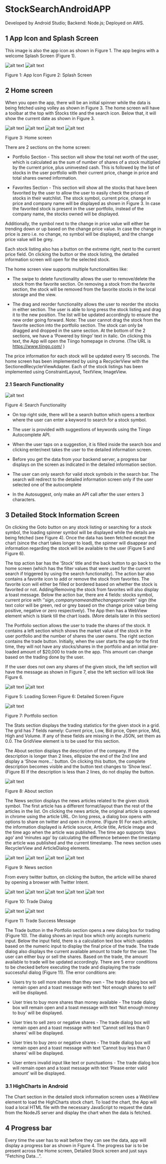 # StockSearchAndroidAPP
Developed by Android Studio; Backend: Node.js; Deployed on AWS.

## 1 App Icon and Splash Screen
This image is also the app icon as shown in Figure 1. The app begins with a welcome Splash Screen (Figure 1).

![alt text](https://github.com/XiaoyaWan/StockSearchAndroidAPP/blob/main/ReadmeImage/Figure1.png?raw=true)
![alt text](https://github.com/XiaoyaWan/StockSearchAndroidAPP/blob/main/ReadmeImage/Figure2.png?raw=true)

Figure 1: App Icon Figure 2: Splash Screen

## 2 Home screen
When you open the app, there will be an initial spinner while the data is being fetched using volley as shown in Figure 3. The home screen will have a toolbar at the top with Stocks title and the search icon. Below that, it will show the current date as shown in Figure 3. 

![alt text](https://github.com/XiaoyaWan/StockSearchAndroidAPP/blob/main/ReadmeImage/Figure3.1.png?raw=true)
![alt text](https://github.com/XiaoyaWan/StockSearchAndroidAPP/blob/main/ReadmeImage/Figure3.2.png?raw=true)
![alt text](https://github.com/XiaoyaWan/StockSearchAndroidAPP/blob/main/ReadmeImage/Figure3.3.png?raw=true)
![alt text](https://github.com/XiaoyaWan/StockSearchAndroidAPP/blob/main/ReadmeImage/Figure3.4.png?raw=true)

Figure 3: Home screen

There are 2 sections on the home screen:

- Portfolio Section - This section will show the total net worth of the user, which is calculated as the sum of number of shares of a stock multiplied by the current price, plus
uninvested cash. This is followed by the list of stocks in the user portfolio with their current price, change in price and total shares owned information.

- Favorites Section - This section will show all the stocks that have been favorited by the user to allow the user to easily check the prices of stocks in their watchlist. The stock symbol, current price, change in price and company name will be displayed as shown in Figure 3. In case the favorited stock is present in the user portfolio, instead of the company name, the stocks owned will be displayed.

Additionally, the symbol next to the change in price value will either be trending down or up based on the change price value. In case the change in price is zero i.e. no change, no symbol will be displayed, and the change price value will be grey.

Each stock listing also has a button on the extreme right, next to the current price field. On clicking
the button or the stock listing, the detailed information screen will open for the selected stock.

The home screen view supports multiple functionalities like:

- The swipe to delete functionality allows the user to remove/delete the stock from the favorite section. On removing a stock from the favorite section, the stock will be
removed from the favorite stocks in the local storage and the view.

- The drag and reorder functionality allows the user to reorder the stocks in either section. The user is able to long press the stock listing and drag it to the new position. The list will be updated accordingly to ensure the new order going forward. Note: The user cannot drag the stock from the favorite section into the portfolio section. The stock can only be dragged and dropped in the same section.
At the bottom of the 2 sections, we have a ‘Powered by tiingo’ text in italic. On clicking this text, the App will open the Tiingo homepage in chrome. (The URL is https://www.tiingo.com/ )

The price information for each stock will be updated every 15 seconds. 
The home screen has been implemented by using a RecyclerView with the SectionedRecyclerViewAdapter. Each of the stock listings has been implemented using ConstraintLayout, TextView, ImageView.

### 2.1 Search Functionality

![alt text](https://github.com/XiaoyaWan/StockSearchAndroidAPP/blob/main/ReadmeImage/Figure4.png?raw=true)

Figure 4: Search Functionality

- On top right side, there will be a search button which opens a textbox where the user can enter a keyword to search for a stock symbol.

- The user is provided with suggestions of keywords using the Tiingo Autocomplete API.

- When the user taps on a suggestion, it is filled inside the search box and clicking enter/next takes the user to the detailed information screen.

- Before you get the data from your backend server, a progress bar displays on the screen as indicated in the detailed information section.

- The user can only search for valid stock symbols in the search bar. The search will redirect to the detailed information screen only if the user selected one of the autocomplete

- In the Autosuggest, only make an API call after the user enters 3 characters.

## 3 Detailed Stock Information Screen

On clicking the Goto button on any stock listing or searching for a stock symbol, the loading spinner symbol will be displayed while the details are being fetched (see Figure 4). Once the data has been fetched except the chart (since the chart takes longer to load), the spinner will disappear and information regarding the stock will be available to the user (Figure 5 and Figure 6).

The top action bar has the ‘Stock’ title and the back button to go back to the home screen (which has the filter values that were used for the current search if triggered by using the search functionality). The action bar also contains a favorite icon to add or remove the stock from favorites. The favorite icon will either be filled or bordered based on whether the stock is favorited or not. Adding/Removing the stock from favorites will also display a toast message.
Below the action bar, there are 4 fields: stocks symbol, current price with ‘$’ sign, company name and the change price with ‘$’ sign (the text color will be green, red or grey based on the change price value being positive, negative or zero respectively). The App then has a WebView element which is blank till the chart loads. (More details later in this section)

The Portfolio section allows the user to trade the shares of the stock. It contains a left section which shows the market value of the stock in the user portfolio and the number of shares the user owns. The right section contains the trade button. Initially, when the user starts the app for the first time, they will not have any stocks/shares in the portfolio and an initial pre-loaded amount of $20,000 to trade on the app. This amount can change based on the trading done by the user.

If the user does not own any shares of the given stock, the left section will have the message as shown in Figure 7, else the left section will look like Figure 6.

![alt text](https://github.com/XiaoyaWan/StockSearchAndroidAPP/blob/main/ReadmeImage/Figure5.png?raw=true)
![alt text](https://github.com/XiaoyaWan/StockSearchAndroidAPP/blob/main/ReadmeImage/Figure6.png?raw=true)

Figure 5: Loading Screen    Figure 6: Detailed Screen Figure

![alt text](https://github.com/XiaoyaWan/StockSearchAndroidAPP/blob/main/ReadmeImage/Figure7.png?raw=true)

Figure 7: Portfolio section

The Stats section displays the trading statistics for the given stock in a grid. The grid has 7 fields namely: Current price, Low, Bid price, Open price, Mid, High and Volume. If any of these fields are missing in the JSON, set them as 0.0. The GridView element is to be used for this section.

The About section displays the description of the company. If the description is longer than 2 lines, ellipsize the end of the 2nd line and display a ‘Show more…’ button. On clicking this button, the complete description becomes visible and the button text changes to ‘Show less’.(Figure 8) If the description is less than 2 lines, do not display the button.

![alt text](https://github.com/XiaoyaWan/StockSearchAndroidAPP/blob/main/ReadmeImage/Figure8.png?raw=true)

Figure 8: About section

The News section displays the news articles related to the given stock symbol. The first article has a different format/layout than the rest of the articles in the list. On clicking the news article, the original article is opened in chrome using the article URL. On long press, a dialog box opens with options to share on twitter and open in chrome. (Figure 9) For each article, the information displayed is Article source, Article title, Article image and the time ago when the article was published. The time ago supports ‘days ago’ and ‘minutes ago’ by calculating the difference
between the timestamp the article was published and the current timestamp.
The news section uses RecyclerView and ArticleDialog elements.

![alt text](https://github.com/XiaoyaWan/StockSearchAndroidAPP/blob/main/ReadmeImage/Figure9.1.png?raw=true)
![alt text](https://github.com/XiaoyaWan/StockSearchAndroidAPP/blob/main/ReadmeImage/Figure9.2.png?raw=true)
![alt text](https://github.com/XiaoyaWan/StockSearchAndroidAPP/blob/main/ReadmeImage/Figure9.3.png?raw=true)
![alt text](https://github.com/XiaoyaWan/StockSearchAndroidAPP/blob/main/ReadmeImage/Figure9.4.png?raw=true)

Figure 9: News section

From every twitter button, on clicking the button, the article will be shared by opening a
browser with Twitter Intent.

![alt text](https://github.com/XiaoyaWan/StockSearchAndroidAPP/blob/main/ReadmeImage/Figure10.1.png?raw=true)
![alt text](https://github.com/XiaoyaWan/StockSearchAndroidAPP/blob/main/ReadmeImage/Figure10.2.png?raw=true)
![alt text](https://github.com/XiaoyaWan/StockSearchAndroidAPP/blob/main/ReadmeImage/Figure10.3.png?raw=true)
![alt text](https://github.com/XiaoyaWan/StockSearchAndroidAPP/blob/main/ReadmeImage/Figure10.4.png?raw=true)
![alt text](https://github.com/XiaoyaWan/StockSearchAndroidAPP/blob/main/ReadmeImage/Figure10.5.png?raw=true)

Figure 10: Trade Dialog

![alt text](https://github.com/XiaoyaWan/StockSearchAndroidAPP/blob/main/ReadmeImage/Figure11.1.png?raw=true)
![alt text](https://github.com/XiaoyaWan/StockSearchAndroidAPP/blob/main/ReadmeImage/Figure11.2.png?raw=true)

Figure 11: Trade Success Message

The Trade button in the Portfolio section opens a new dialog box for trading (Figure 10). The dialog shows an input box which only accepts numeric input. Below the input field, there is a calculation text box which updates based on the numeric input to display the final price of the trade. The trade dialog also displays the current available amount to trade for the user. The user can either buy or sell the shares. Based on the trade, the amount available to trade will be updated accordingly. There are 5 error conditions to be checked before executing the trade and displaying the trade successful dialog (Figure 11). The error conditions are:

- Users try to sell more shares than they own - The trade dialog box will remain open and a toast message with text ‘Not enough shares to sell’ will be displayed.

- User tries to buy more shares than money available - The trade dialog box will remain open and a toast message with text ‘Not enough money to buy’ will be displayed.

- User tries to sell zero or negative shares - The trade dialog box will remain open and a toast message with text ‘Cannot sell less than 0 shares’ will be displayed.

- User tries to buy zero or negative shares - The trade dialog box will remain open and a toast message with text ‘Cannot buy less than 0 shares’ will be displayed.

- User enters invalid input like text or punctuations - The trade dialog box will remain open and a toast message with text ‘Please enter valid amount’ will be displayed.

### 3.1 HighCharts in Android

The Chart section in the detailed stock information screen uses a WebView element to load the HighCharts stock chart. To load the chart, the App will load
a local HTML file with the necessary JavaScript to request the data from the NodeJS server and display the chart when the data is fetched.

## 4 Progress bar

Every time the user has to wait before they can see the data, app will display a progress bar as shown in Figure 4. The progress bar is to be present across the Home screen, Detailed Stock screen and just says “Fetching Data…”.
